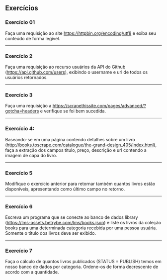 ## Exercícios

### Exercício 01
Faça uma requisição ao site https://httpbin.org/encoding/utf8 e exiba seu conteúdo de forma legível.

___
### Exercício 2
Faça uma requisição ao recurso usuários da API do Github (https://api.github.com/users), exibindo o username e url de todos os usuários retornados.

___
### Exercício 3
Faça uma requisição a https://scrapethissite.com/pages/advanced/?gotcha=headers e verifique se foi bem sucedida.

___
### Exercício 4:
Baseando-se em uma página contendo detalhes sobre um livro (http://books.toscrape.com/catalogue/the-grand-design_405/index.html), faça a extração dos campos título, preço, descrição e url contendo a imagem de capa do livro.

___
### Exercício 5
Modifique o exercício anterior para retornar também quantos livros estão disponíveis, apresentando como último campo no retorno.

___
### Exercício 6
Escreva um programa que se conecte ao banco de dados library (https://lms-assets.betrybe.com/lms/books.json) e liste os livros da coleção books para uma determinada categoria recebida por uma pessoa usuária. Somente o título dos livros deve ser exibido.

___
### Exercício 7
Faça o cálculo de quantos livros publicados (STATUS = PUBLISH) temos em nosso banco de dados por categoria. Ordene-os de forma decrescente de acordo com a quantidade.